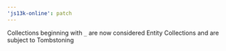 ```yaml
---
'js13k-online': patch
---
```


Collections beginning with `_` are now considered Entity Collections and are subject to Tombstoning
